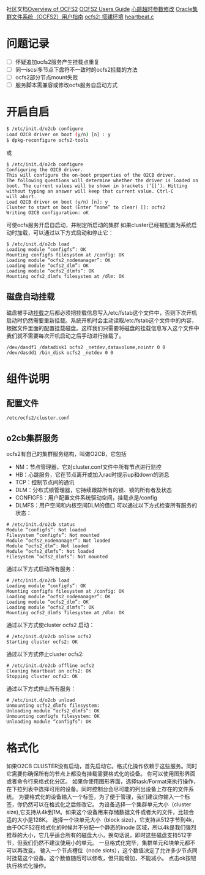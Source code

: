 社区文档[Overview of OCFS2](https://www.ibm.com/docs/en/linux-on-systems?topic=ocfs2-overview)
[OCFS2 Users Guide](https://raw.githubusercontent.com/markfasheh/ocfs2-tools/master/documentation/users_guide.txt)
[心跳超时参数修改](https://www.cnblogs.com/tianlesoftware/archive/2009/11/13/3610355.html)
[Oracle集群文件系统（OCFS2）用户指南](https://blog.51cto.com/u_9748604/5572602)
[ocfs2: 搭建环境](https://www.cnblogs.com/shanno/p/3982195.html "发布于 2014-09-19 19:47")
[heartbeat.c](https://lxr.missinglinkelectronics.com/linux+xilinx-v2017.3/fs/ocfs2/cluster/heartbeat.c)

# 问题记录
- [ ] 怀疑追加ocfs2服务产生挂载点重复
- [ ] 同一iscsi多节点下盘符不一致时的ocfs2挂载的方法
- [ ] ocfs2部分节点mount失败
- [ ] 服务脚本需兼容或修改ocfs服务自启动方式
# 开启自启
```bash
$ /etc/init.d/o2cb configure
Load O2CB driver on boot (y/n) [n] : y
$ dpkg-reconfigure ocfs2-tools
```
或
```
$ /etc/init.d/o2cb configure  
Configuring the O2CB driver.  
This will configure the on-boot properties of the O2CB driver.  
The following questions will determine whether the driver is loaded on  
boot. The current values will be shown in brackets (’[]‘). Hitting  
without typing an answer will keep that current value. Ctrl-C  
will abort.  
Load O2CB driver on boot (y/n) [n]: y  
Cluster to start on boot (Enter “none” to clear) []: ocfs2  
Writing O2CB configuration: oK  
```
可使ocfs服务开启自启动，并制定所启动的集群
如果cluster已经被配置为系统启动时加载，可以通过以下方式启动和停止它：
```
$ /etc/init.d/o2cb load  
Loading module “configfs”: OK  
Mounting configfs filesystem at /config: OK  
Loading module “ocfs2_nodemanager”: OK  
Loading module “ocfs2_dlm”: OK  
Loading module “ocfs2_dlmfs”: OK  
Mounting ocfs2_dlmfs filesystem at /dlm: OK
```
## 磁盘自动挂载
磁盘被手动[挂载](https://so.csdn.net/so/search?q=%E6%8C%82%E8%BD%BD&spm=1001.2101.3001.7020)之后都必须把挂载信息写入/etc/fstab这个文件中，否则下次开机启动时仍然需要重新挂载。系统开机时会主动读取/etc/fstab这个文件中的内容，根据文件里面的配置挂载磁盘。这样我们只需要将磁盘的挂载信息写入这个文件中我们就不需要每次开机启动之后手动进行挂载了。
```
/dev/dasdf1 /datadisk1 ocfs2 _netdev,datavolume,nointr 0 0 
/dev/dasdd1 /bin_disk ocfs2 _netdev 0 0
```
# 组件说明
## 配置文件
`/etc/ocfs2/cluster.conf`
## o2cb集群服务
ocfs2有自己的集群服务结构，叫做O2CB，它包括
- NM：节点管理器，它对cluster.conf文件中所有节点进行监控
- HB：心跳服务，它在节点离开或加入rac时提示up和down的消息
- TCP：控制节点间的通讯
- DLM：分布式锁管理器，它持续跟踪所有的锁、锁的所有者及状态
- CONFIGFS：用户配置文件系统驱动空间，挂载点是/config
- DLMFS：用户空间和内核空间DLM的借口
可以通过以下方式检查所有服务的状态：
```
# /etc/init.d/o2cb status
Module “configfs”: Not loaded
Filesystem “configfs”: Not mounted
Module “ocfs2_nodemanager”: Not loaded
Module “ocfs2_dlm”: Not loaded
Module “ocfs2_dlmfs”: Not loaded
Filesystem “ocfs2_dlmfs”: Not mounted
```

通过以下方式启动所有服务：
```
# /etc/init.d/o2cb load
Loading module “configfs”: OK
Mounting configfs filesystem at /config: OK
Loading module “ocfs2_nodemanager”: OK
Loading module “ocfs2_dlm”: OK
Loading module “ocfs2_dlmfs”: OK
Mounting ocfs2_dlmfs filesystem at /dlm: OK
```
通过以下方式使cluster ocfs2 启动：
```
# /etc/init.d/o2cb online ocfs2
Starting cluster ocfs2: OK
```
通过以下方式停止cluster ocfs2:
```
# /etc/init.d/o2cb offline ocfs2
Cleaning heartbeat on ocfs2: OK
Stopping cluster ocfs2: OK
```
通过以下方式停止所有服务：
```
# /etc/init.d/o2cb unload
Unmounting ocfs2_dlmfs filesystem:
Unloading module “ocfs2_dlmfs”: OK
Unmounting configfs filesystem: OK
Unloading module “configfs”: OK
```
# 格式化
如果O2CB CLUSTER没有启动，首先启动它。格式化操作依赖于这些服务。同时它需要你确保所有的节点上都没有挂载需要格式化的设备。
你可以使用图形界面或者命令行来格式化分区。
如果你使用图形界面，选择task/Format来执行操作，在下拉列表中选择可用的设备。同时控制台会尽可能的列出设备上存在的文件系统。
为要格式化的设备输入一个标签，为了便于管理，我们建议你输入一个标签，你仍然可以在格式化之后修改它。
为设备选择一个集群单元大小（cluster size),它支持从4k到1M。如果这个设备用来存储数据文件或者大的文件，比较合适的大小是128K。
选择一个块单元大小（block size），它支持从512字节到4k，由于OCFS2在格式化的时候并不分配一个静态的inode 区域，所以4k是我们强烈推荐的大小，它几乎适合所有的磁盘大小，换句话说，即时这些磁盘支持512字节，但我们仍然不建议使用小的单元。
一旦格式化完毕，集群单元和块单元都不可以再改变。
输入一个节点槽位（node slots），这个数值决定了允许多少节点同时挂载这个设备。这个数值随后可以修改，但只能增加，不能减小。
点击ok按钮执行格式化操作。
